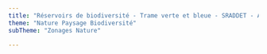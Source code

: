 ```yaml
---
title: "Réservoirs de biodiversité - Trame verte et bleue - SRADDET - Auvergne-Rhône-Alpes"
theme: "Nature Paysage Biodiversité"
subTheme: "Zonages Nature"

---
```

